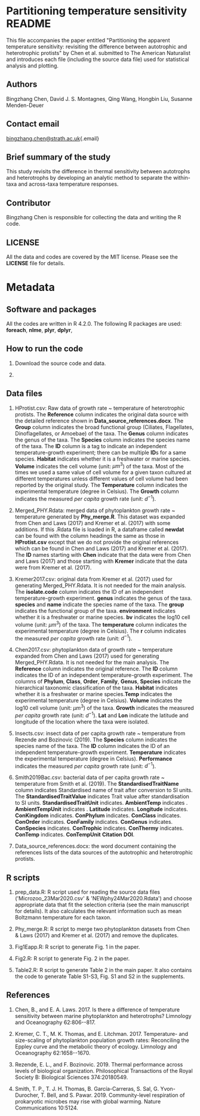 # Partitioning temperature sensitivity README

This file accompanies the paper entitled "Partitioning the apparent temperature sensitivity: revisiting the difference between autotrophic and heterotrophic protists" by Chen et al. submitted to The American Naturalist and introduces each file (including the source data file) used for statistical analysis and plotting.

## Authors

Bingzhang Chen, David J. S. Montagnes, Qing Wang, Hongbin Liu, Susanne Menden-Deuer

## Contact email

[bingzhang.chen\@strath.ac.uk](mailto:bingzhang.chen@strath.ac.uk){.email}

## Brief summary of the study

This study revisits the difference in thermal sensitivity between autotrophs and heterotrophs by developing an analytic method to separate the within-taxa and across-taxa temperature responses.

## Contributor

Bingzhang Chen is responsible for collecting the data and writing the R code.

## LICENSE

All the data and codes are covered by the MIT license. Please see the **LICENSE** file for details.

# Metadata

## Software and packages

All the codes are written in R 4.2.0. The following R packages are used: **foreach**, **nlme**, **plyr**, **dplyr**,

## How to run the code

1.  Download the source code and data.

2.  

## Data files

1.  HProtist.csv: Raw data of growth rate \~ temperature of heterotrophic protists. The **Reference** column indicates the original data source with the detailed reference shown in **Data_source_references.docx**. The **Group** column indicates the broad functional group (Ciliates, Flagellates, Dinoflagellates, or Amoebae) of the taxa. The **Genus** column indicates the genus of the taxa. The **Species** column indicates the species name of the taxa. The **ID** column is a tag to indicate an independent temperature-growth experiment; there can be multiple **ID**s for a same species. **Habitat** indicates whether it is a freshwater or marine species. **Volume** indicates the cell volume (unit: $\mu m^3$) of the taxa. Most of the times we used a same value of cell volume for a given taxon cultured at different temperatures unless different values of cell volume had been reported by the original study. The **Temperature** column indicates the experimental temperature (degree in Celsius). The **Growth** column indicates the measured *per capita* growth rate (unit: $d^{-1}$).

2.  Merged_PHY.Rdata: merged data of phytoplankton growth rate \~ temperature generated by **Phy_merge.R**. This dataset was expanded from Chen and Laws (2017) and Kremer et al. (2017) with some additions. If this .Rdata file is loaded in R, a dataframe called **newdat** can be found with the column headings the same as those in **HProtist.csv** except that we do not provide the original references which can be found in Chen and Laws (2017) and Kremer et al. (2017). The **ID** names starting with **Chen** indicate that the data were from Chen and Laws (2017) and those starting with **Kremer** indicate that the data were from Kremer et al. (2017).

3.  Kremer2017.csv: original data from Kremer et al. (2017) used for generating Merged_PHY.Rdata. It is not needed for the main analysis. The **isolate.code** column indicates the ID of an independent temperature-growth experiment. **genus** indicates the genus of the taxa. **species** and **name** indicate the species name of the taxa. The **group** indicates the functional group of the taxa. **environment** indicates whether it is a freshwater or marine species. **bv** indicates the log10 cell volume (unit: $\mu m^3$) of the taxa. The **temperature** column indicates the experimental temperature (degree in Celsius). The **r** column indicates the measured *per capita* growth rate (unit: $d^{-1}$).

4.  Chen2017.csv: phytoplankton data of growth rate \~ temperature expanded from Chen and Laws (2017) used for generating Merged_PHY.Rdata. It is not needed for the main analysis. The **Reference** column indicates the original reference. The **ID** column indicates the ID of an independent temperature-growth experiment. The columns of **Phylum**, **Class**, **Order**, **Family**, **Genus**, **Species** indicate the hierarchical taxonomic classification of the taxa. **Habitat** indicates whether it is a freshwater or marine species.**Temp** indicates the experimental temperature (degree in Celsius). **Volume** indicates the log10 cell volume (unit: $\mu m^3$) of the taxa. **Growth** indicates the measured *per capita* growth rate (unit: $d^{-1}$). **Lat** and **Lon** indicate the latitude and longitude of the location where the taxa were isolated.

5. Insects.csv: insect data of per capita growth rate \~ temperature from Rezende and Bozinovic (2019). The **Species** column indicates the species name of the taxa. The **ID** column indicates the ID of an independent temperature-growth experiment. **Temperature** indicates the experimental temperature (degree in Celsius). **Performance** indicates the measured *per capita* growth rate (unit: $d^{-1}$).

6. Smith2019Bac.csv: bacterial data of per capita growth rate \~ temperature from Smith et al. (2019). The **StandardisedTraitName** column indicates Standardised name of trait after conversion to SI units. The **StandardisedTraitValue** indicates Trait value after standardisation to SI units.	**StandardisedTraitUnit** indicates.	**AmbientTemp** indicates .	**AmbientTempUnit** indicates .	**Latitude** indicates.	**Longitude** indicates.	**ConKingdom** indicates.	**ConPhylum** indicates.	**ConClass** indicates.	**ConOrder** indicates.	**ConFamily** indicates.	**ConGenus** indicates.	**ConSpecies**	indicates. **ConTrophic** indicates.	**ConThermy** indicates.	**ConTemp** indicates.	**ConTempUnit**	**Citation**	**DOI**.


7.  Data_source_references.docx: the word document containing the references lists of the data sources of the autotrophic and heterotrophic protists.

## R scripts

1.  prep_data.R: R script used for reading the source data files ('Microzoo_23Mar2020.csv' & 'NEWphy24Mar2020.Rdata') and choose appropriate data that fit the selection criteria (see the main manuscript for details). It also calculates the relevant information such as mean Boltzmann temperature for each taxon.

2.  Phy_merge.R: R script to merge two phytoplankton datasets from Chen & Laws (2017) and Kremer et al. (2017) and remove the duplicates.

3.  Fig1Eapp.R: R script to generate Fig. 1 in the paper.

4.  Fig2.R: R script to generate Fig. 2 in the paper.

5.  Table2.R: R script to generate Table 2 in the main paper. It also contains the code to generate Table S1-S3, Fig. S1 and S2 in the supplements.

## References

1.  Chen, B., and E. A. Laws. 2017. Is there a difference of temperature sensitivity between marine phytoplankton and heterotrophs? Limnology and Oceanography 62:806--817.

2.  Kremer, C. T., M. K. Thomas, and E. Litchman. 2017. Temperature- and size-scaling of phytoplankton population growth rates: Reconciling the Eppley curve and the metabolic theory of ecology. Limnology and Oceanography 62:1658--1670.

3. Rezende, E. L., and F. Bozinovic. 2019. Thermal performance across levels of biological organization. Philosophical Transactions of the Royal Society B: Biological Sciences 374:20180549.

4. Smith, T. P., T. J. H. Thomas, B. García-Carreras, S. Sal, G. Yvon-Durocher, T. Bell, and S. Pawar. 2019. Community-level respiration of prokaryotic microbes may rise with global warming. Nature Communications 10:5124.
 
